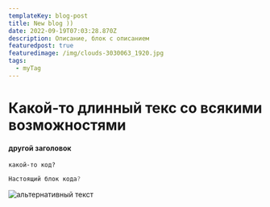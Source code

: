 ```yaml
---
templateKey: blog-post
title: New blog ))
date: 2022-09-19T07:03:28.870Z
description: Описание, блок с описанием
featuredpost: true
featuredimage: /img/clouds-3030063_1920.jpg
tags:
  - myTag
---
```

# Какой-то длинный текс со всякими возможностями

#### другой заголовок

`какой-то код?`

```javascript
Настоящий блок кода?
```

![альтернативный текст](/img/clouds-3030063_1920.jpg "заголовок картинки")
